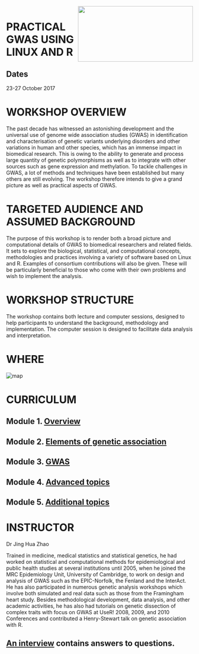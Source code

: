 <img src="https://image.jimcdn.com/app/cms/image/transf/dimension=571x10000:format=png/path/sc907c1c4cc8c1f1e/image/i71ccc2b41a89bd06/version/1470133774/image.png" height="150" width="310" align="right">

# PRACTICAL GWAS USING LINUX AND R

## Dates 

23-27 October 2017 

# WORKSHOP OVERVIEW

The past decade has witnessed an astonishing development and the universal use of genome wide association studies (GWAS) in identification and characterisation of genetic variants underlying disorders and other variations in human and other species, which has an immense impact in biomedical research. This is owing to the ability to generate and process large quantity of genetic polymorphisms as well as to integrate with other sources such as gene expression and methylation. To tackle challenges in GWAS, a lot of methods and techniques have been established but many others are still evolving. The workshop therefore intends to give a grand picture as well as practical aspects of GWAS.

# TARGETED AUDIENCE AND ASSUMED BACKGROUND

The purpose of this workshop is to render both a broad picture and computational details of GWAS to biomedical researchers and related fields. It sets to explore the biological, statistical, and computational concepts, methodologies and practices involving a variety of software based on Linux and R. Examples of consortium contributions will also be given. These will be particularly beneficial to those who come with their own problems and wish to implement the analysis.

# WORKSHOP STRUCTURE

The workshop contains both lecture and computer sessions, designed to help participants to understand the background, methodology and implementation. The computer session is designed to facilitate data analysis and interpretation.

# WHERE

![map](https://image.jimcdn.com/app/cms/image/transf/none/path/sc907c1c4cc8c1f1e/image/i501c0825ca0ccc93/version/1488797144/image.jpg)

# CURRICULUM

## Module 1. [Overview](https://github.com/jinghuazhao/GWAS/tree/master/1/README.md)

## Module 2. [Elements of genetic association](https://github.com/jinghuazhao/GWAS/tree/master/2/README.md)

## Module 3. [GWAS](https://github.com/jinghuazhao/GWAS/tree/master/3/README.md)

## Module 4. [Advanced topics](https://github.com/jinghuazhao/GWAS/tree/master/4/README.md)

## Module 5. [Additional topics](https://github.com/jinghuazhao/GWAS/tree/master/5/README.md)

# INSTRUCTOR

Dr Jing Hua Zhao

Trained in medicine, medical statistics and statistical genetics, he had worked on statistical and computational methods for epidemiological and public health studies at several institutions until 2005, when he joined the MRC Epidemiology Unit, University of Cambridge, to work on design and analysis of GWAS such as the EPIC-Norfolk, the Fenland and the InterAct. He has also participated in numerous genetic analysis workshops which involve both simulated and real data such as those from the Framingham heart study. Besides methodological development, data analysis, and other academic activities, he has also had tutorials on genetic dissection of complex traits with focus on GWAS at UseR! 2008, 2009, and 2010 Conferences and contributed a Henry-Stewart talk on genetic association with R.

## [An interview](https://www.physalia-courses.org/news/n9/) contains answers to questions.
